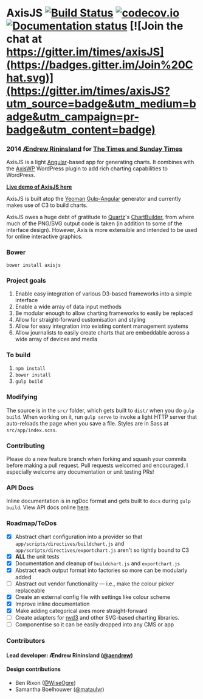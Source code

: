# AxisJS [![Build Status](https://travis-ci.org/times/axisJS.svg?branch=master)](https://travis-ci.org/times/axisJS) [![codecov.io](http://codecov.io/github/times/axisJS/coverage.svg?branch=master)](http://codecov.io/github/times/axisJS?branch=master) [![Documentation status](http://inch-ci.org/github/times/axisJS.svg?branch=master)](http://inch-ci.org/github/times/axisJS)  [![Join the chat at https://gitter.im/times/axisJS](https://badges.gitter.im/Join%20Chat.svg)](https://gitter.im/times/axisJS?utm_source=badge&utm_medium=badge&utm_campaign=pr-badge&utm_content=badge)
### 2014 [Ændrew Rininsland](http://www.github.com/aendrew) for [The Times and Sunday Times](http://www.github.com/times)

AxisJS is a light [Angular](http://angularjs.org)-based app for generating charts. It combines with
the [AxisWP](http://www.github.com/times/Axis) WordPress plugin to
add rich charting capabilities to WordPress.

**[Live demo of AxisJS here](http://times.github.io/axisJS/#/)**

AxisJS is built atop the [Yeoman](http://github.com/yeoman) [Gulp-Angular](http://github.com/Swiip/generator-gulp-angular)
generator and currently makes use of C3 to build charts.

AxisJS owes a huge debt of gratitude to [Quartz](http://www.qz.com)'s [ChartBuilder](http://quartz.github.io/ChartBuilder),
from where much of the PNG/SVG output code is taken (in addition to some of the interface design). However, Axis is more extensible and intended to be used for online interactive graphics.

### Bower

`bower install axisjs`

### Project goals

1. Enable easy integration of various D3-based frameworks into a simple interface
2. Enable a wide array of data input methods
3. Be modular enough to allow charting frameworks to easily be replaced
4. Allow for straight-forward customisation and styling
5. Allow for easy integration into existing content management systems
6. Allow journalists to easily create charts that are embeddable across a wide array of devices and media


### To build

1. `npm install`
2. `bower install`
3. `gulp build`

### Modifying

The source is in the `src/` folder, which gets built to `dist/` when you do `gulp build`.
When working on it, run `gulp serve` to invoke a light HTTP server that auto-reloads the page
when you save a file. Styles are in Sass at `src/app/index.scss`.

### Contributing

Please do a new feature branch when forking and squash your commits before
making a pull request. Pull requests welcomed and encouraged. I especially welcome
any documentation or unit testing PRs!

### API Docs

Inline documentation is in ngDoc format and gets built to `docs` during `gulp build`.
View API docs online [here](http://times.github.io/axisJS/docs/).

### Roadmap/ToDos

- [x] Abstract chart configuration into a provider so that `app/scripts/directives/buildchart.js`
      and `app/scripts/directives/exportchart.js` aren't so tightly bound to C3
- [x] **ALL** the unit tests
- [x] Documentation and cleanup of `buildchart.js` and `exportchart.js`
- [x] Abstract each output format into factories so more can be modularly added
- [ ] Abstract out vendor functionality — i.e., make the colour picker replaceable
- [x] Create an external config file with settings like colour scheme
- [x] Improve inline documentation
- [x] Make adding categorical axes more straight-forward
- [ ] Create adapters for [nvd3](http://www.nvd3.org) and other SVG-based charting libraries.
- [ ] Componentise so it can be easily dropped into any CMS or app

### Contributors

#### Lead developer: Ændrew Rininsland ([@aendrew](http://github.com/aendrew))

#### Design contributions
* Ben Rixon ([@WiseOgre](http://github.com/wiseogre))
* Samantha Boelhouwer ([@mataulvr](https://github.com/mataulvr))
